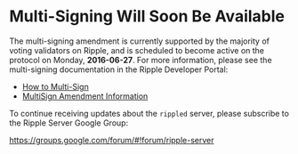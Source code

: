 # Multi-Signing Will Soon Be Available #

The multi-signing amendment is currently supported by the majority of voting validators on Ripple, and is scheduled to become active on the protocol on Monday, **2016-06-27**. For more information, please see the multi-signing documentation in the Ripple Developer Portal:

* [How to Multi-Sign](https://ripple.com/build/how-to-multi-sign/)
* [MultiSign Amendment Information](https://ripple.com/build/amendments/#multisign)

To continue receiving updates about the `rippled` server, please subscribe to the Ripple Server Google Group:

<https://groups.google.com/forum/#!forum/ripple-server>